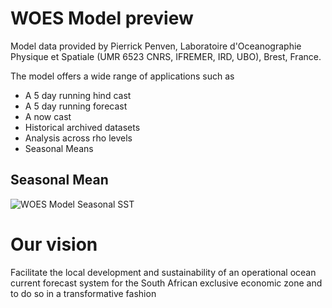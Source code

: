 # WOES Model preview

Model data provided by Pierrick Penven, Laboratoire d'Oceanographie Physique et Spatiale (UMR 6523 CNRS, IFREMER, IRD, UBO), Brest, France.

The model offers a wide range of applications such as

- A 5 day running hind cast
- A 5 day running forecast
- A now cast
- Historical archived datasets
- Analysis across rho levels
- Seasonal Means

## Seasonal Mean

![WOES Model Seasonal SST](/notes/woes-model-seasonal-sst/charts.png 'WOES Model Seasonal SST')

# Our vision

Facilitate the local development and sustainability of an
operational ocean current forecast system for the South African exclusive economic zone and to do so in a transformative fashion
